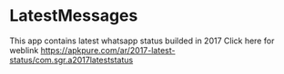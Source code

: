 # LatestMessages
This app contains latest whatsapp status builded in 2017
Click here for weblink https://apkpure.com/ar/2017-latest-status/com.sgr.a2017lateststatus
